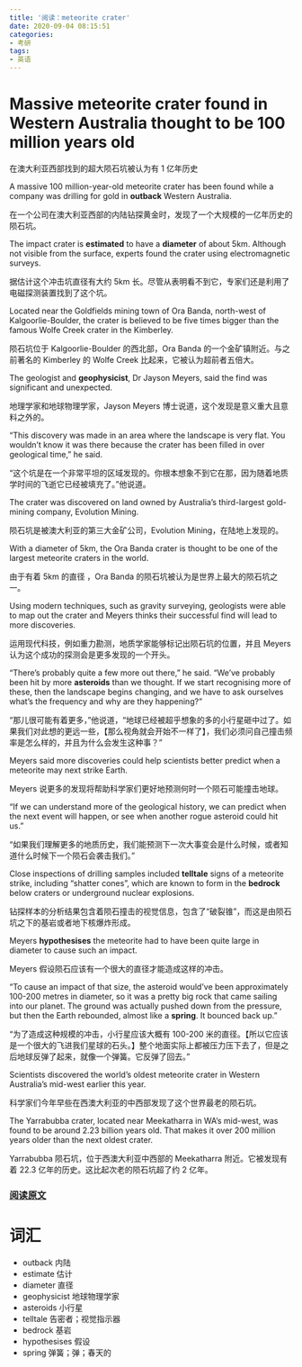 ```yaml
---
title: '阅读：meteorite crater'
date: 2020-09-04 08:15:51
categories:
- 考研
tags:
- 英语
---
```


# Massive meteorite crater found in Western Australia thought to be 100 million years old

在澳大利亚西部找到的超大陨石坑被认为有 1 亿年历史

A massive 100 million-year-old meteorite crater has been found while a company was drilling for gold in **outback** Western Australia.

在一个公司在澳大利亚西部的内陆钻探黄金时，发现了一个大规模的一亿年历史的陨石坑。

The impact crater is **estimated** to have a **diameter** of about 5km. Although not visible from the surface, experts found the crater using electromagnetic surveys.

据估计这个冲击坑直径有大约 5km 长。尽管从表明看不到它，专家们还是利用了电磁探测装置找到了这个坑。

Located near the Goldfields mining town of Ora Banda, north-west of Kalgoorlie-Boulder, the crater is believed to be five times bigger than the famous Wolfe Creek crater in the Kimberley.

陨石坑位于 Kalgoorlie-Boulder 的西北部，Ora Banda 的一个金矿镇附近。与之前著名的 Kimberley 的 Wolfe Creek 比起来，它被认为超前者五倍大。

<!---more--->

The geologist and **geophysicist**, Dr Jayson Meyers, said the find was significant and unexpected.

地理学家和地球物理学家，Jayson Meyers 博士说道，这个发现是意义重大且意料之外的。

“This discovery was made in an area where the landscape is very flat. You wouldn’t know it was there because the crater has been filled in over geological time,” he said.

“这个坑是在一个非常平坦的区域发现的。你根本想象不到它在那，因为随着地质学时间的飞逝它已经被填充了。”他说道。

The crater was discovered on land owned by Australia’s third-largest gold-mining company, Evolution Mining.

陨石坑是被澳大利亚的第三大金矿公司，Evolution Mining，在陆地上发现的。

With a diameter of 5km, the Ora Banda crater is thought to be one of the largest meteorite craters in the world.

由于有着 5km 的直径 ，Ora Banda 的陨石坑被认为是世界上最大的陨石坑之一。

Using modern techniques, such as gravity surveying, geologists were able to map out the crater and Meyers thinks their successful find will lead to more discoveries.

运用现代科技，例如重力勘测，地质学家能够标记出陨石坑的位置，并且 Meyers 认为这个成功的探测会是更多发现的一个开头。

“There’s probably quite a few more out there,” he said. “We’ve probably been hit by more **asteroids** than we thought. If we start recognising more of these, then the landscape begins changing, and we have to ask ourselves what’s the frequency and why are they happening?”

“那儿很可能有着更多，”他说道，“地球已经被超乎想象的多的小行星砸中过了。如果我们对此想的更远一些，【那么视角就会开始不一样了】，我们必须问自己撞击频率是怎么样的，并且为什么会发生这种事？”

Meyers said more discoveries could help scientists better predict when a meteorite may next strike Earth.

Meyers 说更多的发现将帮助科学家们更好地预测何时一个陨石可能撞击地球。

“If we can understand more of the geological history, we can predict when the next event will happen, or see when another rogue asteroid could hit us.”

“如果我们理解更多的地质历史，我们能预测下一次大事变会是什么时候，或者知道什么时候下一个陨石会袭击我们。”

Close inspections of drilling samples included **telltale** signs of a meteorite strike, including “shatter cones”, which are known to form in the **bedrock** below craters or underground nuclear explosions.

钻探样本的分析结果包含着陨石撞击的视觉信息，包含了“破裂锥”，而这是由陨石坑之下的基岩或者地下核爆炸形成。

Meyers **hypothesises** the meteorite had to have been quite large in diameter to cause such an impact.

Meyers 假设陨石应该有一个很大的直径才能造成这样的冲击。

“To cause an impact of that size, the asteroid would’ve been approximately 100-200 metres in diameter, so it was a pretty big rock that came sailing into our planet. The ground was actually pushed down from the pressure, but then the Earth rebounded, almost like a **spring**. It bounced back up.”

“为了造成这种规模的冲击，小行星应该大概有 100-200 米的直径。【所以它应该是一个很大的飞进我们星球的石头。】整个地面实际上都被压力压下去了，但是之后地球反弹了起来，就像一个弹簧。它反弹了回去。”

Scientists discovered the world’s oldest meteorite crater in Western Australia’s mid-west earlier this year.

科学家们今年早些在西澳大利亚的中西部发现了这个世界最老的陨石坑。

The Yarrabubba crater, located near Meekatharra in WA’s mid-west, was found to be around 2.23 billion years old. That makes it over 200 million years older than the next oldest crater.

Yarrabubba 陨石坑，位于西澳大利亚中西部的 Meekatharra 附近。它被发现有着 22.3 亿年的历史。这比起次老的陨石坑超了约 2 亿年。

### [阅读原文](https://www.theguardian.com/science/2020/sep/03/massive-meteorite-crater-found-in-western-australia-thought-to-be-100-million-years-old)

# 词汇
- outback 内陆
- estimate 估计
- diameter 直径
- geophysicist 地球物理学家
- asteroids 小行星
- telltale 告密者；视觉指示器
- bedrock 基岩
- hypothesises 假设
- spring 弹簧；弹；春天的
